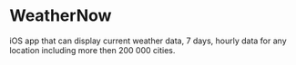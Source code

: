 # WeatherNow
iOS app that can display current weather data, 7 days, hourly data for any location including more then 200 000 cities.

